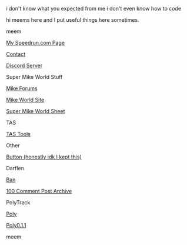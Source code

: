 i don't know what you expected from me i don't even know how to code 

hi meems here and I put useful things here sometimes.

meem

[My Speedrun.com Page](https://www.speedrun.com/users/MaxyMemes)

[Contact](mailto:elaruuian@gmail.com)

[Discord Server](https://discord.gg/pptaPycZTF)



Super Mike World Stuff

[Mike Forums](https://mrmeems27.wixsite.com/mikeforums)

[Mike World Site](/Mike/micheal.html)

[Super Mike World Sheet](https://docs.google.com/spreadsheets/d/1eebaDkIImlU3dPv1TsXc47nkqdlZVbAIKhrz_46q0Gs/edit?usp=drivesdk)

TAS

[TAS Tools](/scratchTASTools.md)

Other

[Button (honestly idk I kept this)](https://maxymeems.github.io/button.html)



Darflen

[Ban](/Darfban.mhtml)

[100 Comment Post Archive](https://maxymeems.github.io/100CommentPost.html)

PolyTrack

[Poly](/poly.md)

[Poly0.1.1](/poly0.1.1.md)


meem


